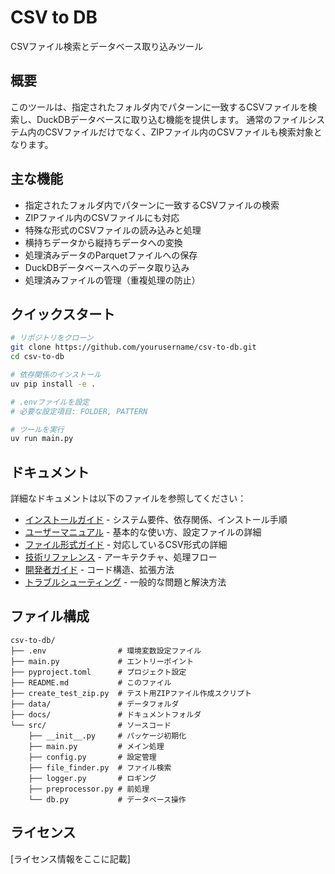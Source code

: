 # CSV to DB

CSVファイル検索とデータベース取り込みツール

## 概要

このツールは、指定されたフォルダ内でパターンに一致するCSVファイルを検索し、DuckDBデータベースに取り込む機能を提供します。
通常のファイルシステム内のCSVファイルだけでなく、ZIPファイル内のCSVファイルも検索対象となります。

## 主な機能

- 指定されたフォルダ内でパターンに一致するCSVファイルの検索
- ZIPファイル内のCSVファイルにも対応
- 特殊な形式のCSVファイルの読み込みと処理
- 横持ちデータから縦持ちデータへの変換
- 処理済みデータのParquetファイルへの保存
- DuckDBデータベースへのデータ取り込み
- 処理済みファイルの管理（重複処理の防止）

## クイックスタート

```bash
# リポジトリをクローン
git clone https://github.com/yourusername/csv-to-db.git
cd csv-to-db

# 依存関係のインストール
uv pip install -e .

# .envファイルを設定
# 必要な設定項目: FOLDER, PATTERN

# ツールを実行
uv run main.py
```

## ドキュメント

詳細なドキュメントは以下のファイルを参照してください：

- [インストールガイド](docs/installation.md) - システム要件、依存関係、インストール手順
- [ユーザーマニュアル](docs/user_manual.md) - 基本的な使い方、設定ファイルの詳細
- [ファイル形式ガイド](docs/file_formats.md) - 対応しているCSV形式の詳細
- [技術リファレンス](docs/technical_reference.md) - アーキテクチャ、処理フロー
- [開発者ガイド](docs/developer_guide.md) - コード構造、拡張方法
- [トラブルシューティング](docs/troubleshooting.md) - 一般的な問題と解決方法

## ファイル構成

```
csv-to-db/
├── .env                # 環境変数設定ファイル
├── main.py             # エントリーポイント
├── pyproject.toml      # プロジェクト設定
├── README.md           # このファイル
├── create_test_zip.py  # テスト用ZIPファイル作成スクリプト
├── data/               # データフォルダ
├── docs/               # ドキュメントフォルダ
└── src/                # ソースコード
    ├── __init__.py     # パッケージ初期化
    ├── main.py         # メイン処理
    ├── config.py       # 設定管理
    ├── file_finder.py  # ファイル検索
    ├── logger.py       # ロギング
    ├── preprocessor.py # 前処理
    └── db.py           # データベース操作
```

## ライセンス

[ライセンス情報をここに記載]
